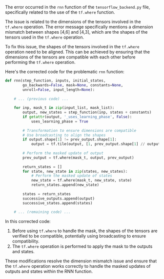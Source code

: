 The error occurred in the `rnn` function of the `tensorflow_backend.py` file, specifically related to the use of the `tf.where` function.

The issue is related to the dimensions of the tensors involved in the `tf.where` operation. The error message specifically mentions a dimension mismatch between shapes [4,6] and [4,3], which are the shapes of the tensors used in the `tf.where` operation.

To fix this issue, the shapes of the tensors involved in the `tf.where` operation need to be aligned. This can be achieved by ensuring that the dimensions of the tensors are compatible with each other before performing the `tf.where` operation.

Here's the corrected code for the problematic `rnn` function:

```python
def rnn(step_function, inputs, initial_states,
        go_backwards=False, mask=None, constants=None,
        unroll=False, input_length=None):
    
    # ... (previous code) ...
    
    for inp, mask_t in zip(input_list, mask_list):
        output, new_states = step_function(inp, states + constants)
        if getattr(output, '_uses_learning_phase', False):
            uses_learning_phase = True
        
        # Transformation to ensure dimensions are compatible
        # Use broadcasting to align the shapes
        if output.shape[1] != prev_output.shape[1]:
            output = tf.tile(output, [1, prev_output.shape[1] // output.shape[1]])
        
        # Perform the masked update of output
        prev_output = tf.where(mask_t, output, prev_output)
        
        return_states = []
        for state, new_state in zip(states, new_states):
            # Perform the masked update of states
            new_state = tf.where(mask_t, new_state, state)
            return_states.append(new_state)
        
        states = return_states
        successive_outputs.append(output)
        successive_states.append(states)
    
    # ... (remaining code) ...
```

In this corrected code:
1. Before using `tf.where` to handle the mask, the shapes of the tensors are verified to be compatible, potentially using broadcasting to ensure compatibility.
2. The `tf.where` operation is performed to apply the mask to the outputs and states.

These modifications resolve the dimension mismatch issue and ensure that the `tf.where` operation works correctly to handle the masked updates of outputs and states within the RNN function.